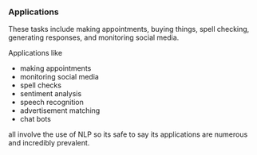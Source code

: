 <!--title={Uses of NLP}-->

### Applications

These tasks include making appointments, buying things, spell checking, generating responses, and monitoring social media. 

Applications like 

* making appointments
* monitoring social media
* spell checks
* sentiment analysis
* speech recognition
* advertisement matching
* chat bots



all involve the use of NLP so its safe to say its applications are numerous and incredibly prevalent.

